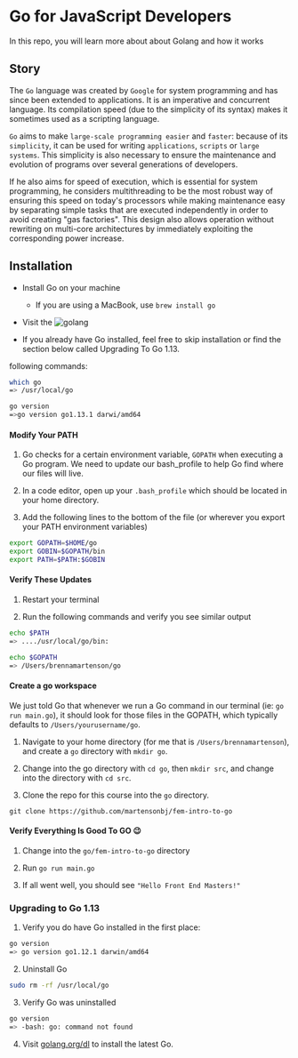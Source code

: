 # Go for JavaScript Developers

In this repo, you will learn more about about Golang and how it works

## Story

The `Go` language was created by `Google` for system programming and has since been extended to applications. It is an imperative and concurrent language. Its compilation speed (due to the simplicity of its syntax) makes it sometimes used as a scripting language.

`Go` aims to make `large-scale programming easier` and `faster`: because of its `simplicity`, it can be used for writing `applications`, `scripts` or `large systems`.
This simplicity is also necessary to ensure the maintenance and evolution of programs over several generations of developers.

If he also aims for speed of execution, which is essential for system programming, he considers multithreading to be the most robust way of ensuring this speed on today's processors while making maintenance easy by separating simple tasks that are executed independently in order to avoid creating "gas factories". This design also allows operation without rewriting on multi-core architectures by immediately exploiting the corresponding power increase.

## Installation

- Install Go on your machine
  - If you are using a MacBook, use `brew install go`

- Visit the ![golang](https://go.dev/dl/)

- If you already have Go installed, feel free to skip installation or find the section below called Upgrading To Go 1.13.

following commands:

```sh
which go
=> /usr/local/go
```

```sh
go version
=>go version go1.13.1 darwi/amd64
```

#### Modify Your PATH 

1. Go checks for a certain environment variable, `GOPATH` when executing a Go program. We need to update our bash_profile to help Go find where our files will live.

2. In a code editor, open up your `.bash_profile` which should be located in your home directory. 

3. Add the following lines to the bottom of the file (or wherever you export your PATH environment variables)

```bash
export GOPATH=$HOME/go
export GOBIN=$GOPATH/bin
export PATH=$PATH:$GOBIN
```

#### Verify These Updates

1. Restart your terminal

2. Run the following commands and verify you see similar output

```bash
echo $PATH
=> ..../usr/local/go/bin: 

echo $GOPATH
=> /Users/brennamartenson/go
```

#### Create a go workspace

We just told Go that whenever we run a Go command in our terminal (ie: `go run main.go`), it should look for those files in the GOPATH, which typically defaults to `/Users/yourusername/go`. 

1. Navigate to your home directory (for me that is `/Users/brennamartenson`), and create a `go` directory with `mkdir go`.

2. Change into the go directory with `cd go`, then `mkdir src`, and change into the directory with `cd src`.

3. Clone the repo for this course into the `go` directory.

`git clone https://github.com/martensonbj/fem-intro-to-go`

#### Verify Everything Is Good To GO 😉

1. Change into the `go/fem-intro-to-go` directory

2. Run `go run main.go`

3. If all went well, you should see `"Hello Front End Masters!"`


### Upgrading to Go 1.13

1. Verify you do have Go installed in the first place:

```bash
go version 
=> go version go1.12.1 darwin/amd64
```

2. Uninstall Go

```bash
sudo rm -rf /usr/local/go
```

3. Verify Go was uninstalled

```bash
go version
=> -bash: go: command not found
```

4. Visit [golang.org/dl](https://golang.org/dl) to install the latest Go.
